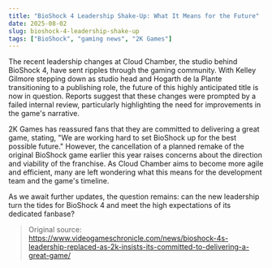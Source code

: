 ```yaml
---
title: "BioShock 4 Leadership Shake-Up: What It Means for the Future"
date: 2025-08-02
slug: bioshock-4-leadership-shake-up
tags: ["BioShock", "gaming news", "2K Games"]
---
```


The recent leadership changes at Cloud Chamber, the studio behind BioShock 4, have sent ripples through the gaming community. With Kelley Gilmore stepping down as studio head and Hogarth de la Plante transitioning to a publishing role, the future of this highly anticipated title is now in question. Reports suggest that these changes were prompted by a failed internal review, particularly highlighting the need for improvements in the game's narrative.

2K Games has reassured fans that they are committed to delivering a great game, stating, "We are working hard to set BioShock up for the best possible future." However, the cancellation of a planned remake of the original BioShock game earlier this year raises concerns about the direction and viability of the franchise. As Cloud Chamber aims to become more agile and efficient, many are left wondering what this means for the development team and the game's timeline.

As we await further updates, the question remains: can the new leadership turn the tides for BioShock 4 and meet the high expectations of its dedicated fanbase?
> Original source: https://www.videogameschronicle.com/news/bioshock-4s-leadership-replaced-as-2k-insists-its-committed-to-delivering-a-great-game/